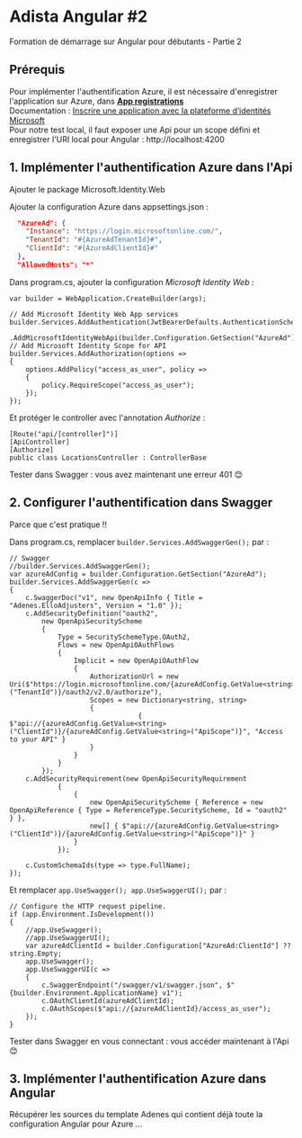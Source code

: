 # Adista Angular #2
Formation de démarrage sur Angular pour débutants - Partie 2

## Prérequis

Pour implémenter l'authentification Azure, il est nécessaire d'enregistrer l'application sur Azure, dans **[App registrations](https://portal.azure.com/#view/Microsoft_AAD_RegisteredApps/ApplicationsListBlade)** <br/>
Documentation : [Inscrire une application avec la plateforme d’identités Microsoft](https://learn.microsoft.com/fr-fr/entra/identity-platform/howto-call-a-web-api-with-curl?tabs=dotnet6%2Cbash&pivots=no-api) <br/>
Pour notre test local, il faut exposer une Api pour un scope défini et enregistrer l'URI local pour Angular : http://localhost:4200

## 1. Implémenter l'authentification Azure dans l'Api

Ajouter le package Microsoft.Identity.Web

Ajouter la configuration Azure dans appsettings.json :

``` JSON
  "AzureAd": {   
    "Instance": "https://login.microsoftonline.com/",
    "TenantId": "#{AzureAdTenantId}#",
    "ClientId": "#{AzureAdClientId}#"
  },
  "AllowedHosts": "*"
```

Dans program.cs, ajouter la configuration *Microsoft Identity Web* :

``` Csharp
var builder = WebApplication.CreateBuilder(args);

// Add Microsoft Identity Web App services
builder.Services.AddAuthentication(JwtBearerDefaults.AuthenticationScheme)
    .AddMicrosoftIdentityWebApi(builder.Configuration.GetSection("AzureAd"));
// Add Microsoft Identity Scope for API
builder.Services.AddAuthorization(options =>
{
    options.AddPolicy("access_as_user", policy =>
    {
        policy.RequireScope("access_as_user");
    });
});
```

Et protéger le controller avec l'annotation *Authorize* :

``` Csharp
[Route("api/[controller]")]
[ApiController]
[Authorize]
public class LocationsController : ControllerBase
```

Tester dans Swagger : vous avez maintenant une erreur 401 😊

## 2. Configurer l'authentification dans Swagger

Parce que c'est pratique !!

Dans program.cs, remplacer ``builder.Services.AddSwaggerGen();`` par :

``` Csharp
// Swagger   
//builder.Services.AddSwaggerGen();
var azureAdConfig = builder.Configuration.GetSection("AzureAd");
builder.Services.AddSwaggerGen(c =>
{
    c.SwaggerDoc("v1", new OpenApiInfo { Title = "Adenes.ElloAdjusters", Version = "1.0" });
    c.AddSecurityDefinition("oauth2",
        new OpenApiSecurityScheme
        {
            Type = SecuritySchemeType.OAuth2,
            Flows = new OpenApiOAuthFlows
            {
                Implicit = new OpenApiOAuthFlow
                {
                    AuthorizationUrl = new Uri($"https://login.microsoftonline.com/{azureAdConfig.GetValue<string>("TenantId")}/oauth2/v2.0/authorize"),
                    Scopes = new Dictionary<string, string>
                    {
                                { $"api://{azureAdConfig.GetValue<string>("ClientId")}/{azureAdConfig.GetValue<string>("ApiScope")}", "Access to your API" }
                    }
                }
            }
        });
    c.AddSecurityRequirement(new OpenApiSecurityRequirement
            {
                {
                    new OpenApiSecurityScheme { Reference = new OpenApiReference { Type = ReferenceType.SecurityScheme, Id = "oauth2" } },
                    new[] { $"api://{azureAdConfig.GetValue<string>("ClientId")}/{azureAdConfig.GetValue<string>("ApiScope")}" }
                }
            });

    c.CustomSchemaIds(type => type.FullName);
});
```

Et remplacer ``app.UseSwagger(); app.UseSwaggerUI();`` par :

``` Csharp
// Configure the HTTP request pipeline.
if (app.Environment.IsDevelopment())
{
    //app.UseSwagger();
    //app.UseSwaggerUI();
    var azureAdClientId = builder.Configuration["AzureAd:ClientId"] ?? string.Empty;
    app.UseSwagger();
    app.UseSwaggerUI(c =>
    {
        c.SwaggerEndpoint("/swagger/v1/swagger.json", $"{builder.Environment.ApplicationName} v1");
        c.OAuthClientId(azureAdClientId);
        c.OAuthScopes($"api://{azureAdClientId}/access_as_user");
    });
}
```

Tester dans Swagger en vous connectant : vous accéder maintenant à l'Api 😊

## 3. Implémenter l'authentification Azure dans Angular

Récupérer les sources du template Adenes qui contient déjà toute la configuration Angular pour Azure ...
